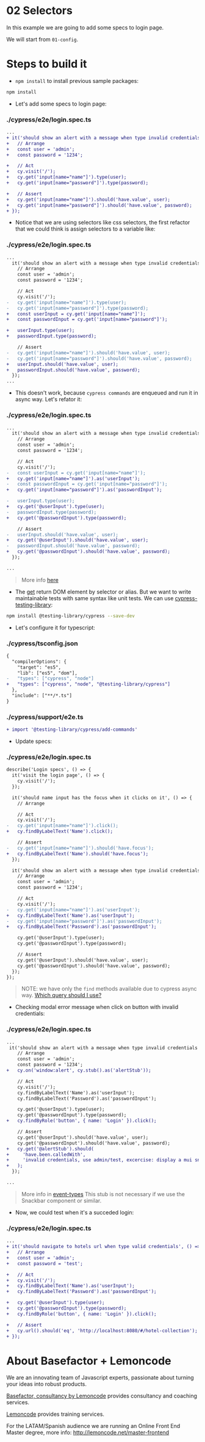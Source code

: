 # 02 Selectors

In this example we are going to add some specs to login page.

We will start from `01-config`.

# Steps to build it

- `npm install` to install previous sample packages:

```bash
npm install
```

- Let's add some specs to login page:

### ./cypress/e2e/login.spec.ts

```diff
...
+ it('should show an alert with a message when type invalid credentials', () => {
+   // Arrange
+   const user = 'admin';
+   const password = '1234';

+   // Act
+   cy.visit('/');
+   cy.get('input[name="name"]').type(user);
+   cy.get('input[name="password"]').type(password);

+   // Assert
+   cy.get('input[name="name"]').should('have.value', user);
+   cy.get('input[name="password"]').should('have.value', password);
+ });

```

- Notice that we are using selectors like css selectors, the first refactor that we could think is assign selectors to a variable like:

### ./cypress/e2e/login.spec.ts

```diff
...
  it('should show an alert with a message when type invalid credentials', () => {
    // Arrange
    const user = 'admin';
    const password = '1234';

    // Act
    cy.visit('/');
-   cy.get('input[name="name"]').type(user);
-   cy.get('input[name="password"]').type(password);
+   const userInput = cy.get('input[name="name"]');
+   const passwordInput = cy.get('input[name="password"]');

+   userInput.type(user);
+   passwordInput.type(password);

    // Assert
-   cy.get('input[name="name"]').should('have.value', user);
-   cy.get('input[name="password"]').should('have.value', password);
+   userInput.should('have.value', user);
+   passwordInput.should('have.value', password);
  });
...

```

- This doesn't work, because `cypress commands` are enqueued and run it in async way. Let's refator it:

### ./cypress/e2e/login.spec.ts

```diff
...
  it('should show an alert with a message when type invalid credentials', () => {
    // Arrange
    const user = 'admin';
    const password = '1234';

    // Act
    cy.visit('/');
-   const userInput = cy.get('input[name="name"]');
+   cy.get('input[name="name"]').as('userInput');
-   const passwordInput = cy.get('input[name="password"]');
+   cy.get('input[name="password"]').as('passwordInput');

-   userInput.type(user);
+   cy.get('@userInput').type(user);
-   passwordInput.type(password);
+   cy.get('@passwordInput').type(password);

    // Assert
-   userInput.should('have.value', user);
+   cy.get('@userInput').should('have.value', user);
-   passwordInput.should('have.value', password);
+   cy.get('@passwordInput').should('have.value', password);
  });

...

```

> More info [here](https://docs.cypress.io/guides/core-concepts/variables-and-aliases.html#Return-Values)

- The [get](https://docs.cypress.io/api/commands/get.html) return DOM element by selector or alias. But we want to write maintainable tests with same syntax like unit tests. We can use [cypress-testing-library](https://github.com/testing-library/cypress-testing-library):

```bash
npm install @testing-library/cypress --save-dev
```

- Let's configure it for typescript:

### ./cypress/tsconfig.json

```diff
{
  "compilerOptions": {
    "target": "es5",
    "lib": ["es5", "dom"],
-   "types": ["cypress", "node"]
+   "types": ["cypress", "node", "@testing-library/cypress"]
  },
  "include": ["**/*.ts"]
}

```

### ./cypress/support/e2e.ts

```diff
+ import '@testing-library/cypress/add-commands'
```

- Update specs:

### ./cypress/e2e/login.spec.ts

```diff
describe('Login specs', () => {
  it('visit the login page', () => {
    cy.visit('/');
  });

  it('should name input has the focus when it clicks on it', () => {
    // Arrange

    // Act
    cy.visit('/');
-   cy.get('input[name="name"]').click();
+   cy.findByLabelText('Name').click();

    // Assert
-   cy.get('input[name="name"]').should('have.focus');
+   cy.findByLabelText('Name').should('have.focus');
  });

  it('should show an alert with a message when type invalid credentials', () => {
    // Arrange
    const user = 'admin';
    const password = '1234';

    // Act
    cy.visit('/');
-   cy.get('input[name="name"]').as('userInput');
+   cy.findByLabelText('Name').as('userInput');
-   cy.get('input[name="password"]').as('passwordInput');
+   cy.findByLabelText('Password').as('passwordInput');

    cy.get('@userInput').type(user);
    cy.get('@passwordInput').type(password);

    // Assert
    cy.get('@userInput').should('have.value', user);
    cy.get('@passwordInput').should('have.value', password);
  });
});

```

> NOTE: we have only the `find` methods available due to cypress async way.
> [Which query should I use?](https://testing-library.com/docs/guide-which-query)

- Checking modal error message when click on button with invalid credentials:

### ./cypress/e2e/login.spec.ts

```diff
...
 it('should show an alert with a message when type invalid credentials', () => {
    // Arrange
    const user = 'admin';
    const password = '1234';
+   cy.on('window:alert', cy.stub().as('alertStub'));

    // Act
    cy.visit('/');
    cy.findByLabelText('Name').as('userInput');
    cy.findByLabelText('Password').as('passwordInput');

    cy.get('@userInput').type(user);
    cy.get('@passwordInput').type(password);
+   cy.findByRole('button', { name: 'Login' }).click();

    // Assert
    cy.get('@userInput').should('have.value', user);
    cy.get('@passwordInput').should('have.value', password);
+   cy.get('@alertStub').should(
+     'have.been.calledWith',
+     'invalid credentials, use admin/test, excercise: display a mui snackbar instead of this alert.'
+   );
  });

...
```

> More info in [event-types](https://docs.cypress.io/api/events/catalog-of-events.html#Event-Types)
> This stub is not necessary if we use the Snackbar component or similar.

- Now, we could test when it's a succeded login:

### ./cypress/e2e/login.spec.ts

```diff
...
+ it('should navigate to hotels url when type valid credentials', () => {
+   // Arrange
+   const user = 'admin';
+   const password = 'test';

+   // Act
+   cy.visit('/');
+   cy.findByLabelText('Name').as('userInput');
+   cy.findByLabelText('Password').as('passwordInput');

+   cy.get('@userInput').type(user);
+   cy.get('@passwordInput').type(password);
+   cy.findByRole('button', { name: 'Login' }).click();

+   // Assert
+   cy.url().should('eq', 'http://localhost:8080/#/hotel-collection');
+ });

```

# About Basefactor + Lemoncode

We are an innovating team of Javascript experts, passionate about turning your ideas into robust products.

[Basefactor, consultancy by Lemoncode](http://www.basefactor.com) provides consultancy and coaching services.

[Lemoncode](http://lemoncode.net/services/en/#en-home) provides training services.

For the LATAM/Spanish audience we are running an Online Front End Master degree, more info: http://lemoncode.net/master-frontend
